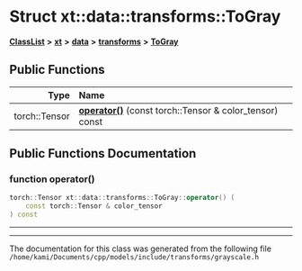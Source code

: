 

# Struct xt::data::transforms::ToGray



[**ClassList**](annotated.md) **>** [**xt**](namespacext.md) **>** [**data**](namespacext_1_1data.md) **>** [**transforms**](namespacext_1_1data_1_1transforms.md) **>** [**ToGray**](structxt_1_1data_1_1transforms_1_1ToGray.md)










































## Public Functions

| Type | Name |
| ---: | :--- |
|  torch::Tensor | [**operator()**](#function-operator()) (const torch::Tensor & color\_tensor) const<br> |




























## Public Functions Documentation




### function operator() 

```C++
torch::Tensor xt::data::transforms::ToGray::operator() (
    const torch::Tensor & color_tensor
) const
```




<hr>

------------------------------
The documentation for this class was generated from the following file `/home/kami/Documents/cpp/models/include/transforms/grayscale.h`

